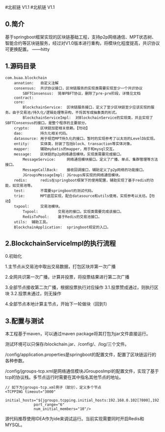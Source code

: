 #北航链 V1.1
#北航链 V1.1
## 0.简介
基于springboot框架实现的区块链基础工程，支持p2p网络通信、MPT状态树、智能合约等区块链服务，经过对V1.0版本进行重构，将模块化程度提高，共识协议可更换配置。  ——hitty
## 1.源码目录
```
com.buaa.blockchain
    annation:   自定义注解
    consensus:  共识协议接口，区块链服务的实现类需要实现至少一个共识协议
        SBFTConsensus:  简单PBFT协议，删除了pre-pre阶段，详情见文档
    contract:
    core:
        BlockchainService:  区块链服务接口，定义了至少区块链至少应该实现的服务。由于交易池/持久化/逻辑处理等异构，不将其写成抽象类的形式。
        BlockchainServiceImpl:  对BlockchainService的实现类，并且实现了SBFTConsensus的接口。是整个程序的主要部分。     
    crypto:     区块链加密相关依赖。【勿动】
    dao:        持久化相关代码。
    datasource: 用于规范MPT持久化的接口。暂时的实现参考了以太坊的LevelDb实现。
    entity:     实体类，封装了包括block、transaction等实体对象。
    mapper:     辅助mybatis的mapper，用于和mysql交互。
    message:    区块链的p2p网络通信模块。实现类需要完成接口。
        MessageService:     网络通信模块接口。定义了广播、单点、集群管理等方法接口。
        MessageCallBack:    接收回调接口，辅助定义了p2p网络的功能接口。
        JGroupsMessageImpl: JGroups库实现的网络通信模块。
    redis:      redis在springboot框架下的使用配置，辅助实现了基于redis的功能，如交易池等。
    test:       不需要springboot的测试代码。
    trie:       MPT底层实现，配合datasource和utils使用，实现参考以太坊。【勿动】
    txpool:     交易池模块。
        Txpool:         交易池的接口。实现类需要完成该接口。
        RedisTxPool:    基于Redis的交易池接口。
    utils:  辅助工具。
    BlockchainApplication:  springboot规定的入口。
```

## 2.BlockchainServiceImpl的执行流程

0.初始化

1.主节点从交易池中取出交易数据，打包区块并第一次广播

2.全网共识第一次广播，计算并投票，将投票结果进行第二次广播

3.全部节点接收第二次广播，根据投票执行对应操作
    3.1.投票赞成通过，则执行区块
    3.2.投票未通过，则无操作
    
4.全部节点本地计算主节点，开始下一轮做块（回到1）

## 3.配置与测试
本工程基于maven，可以通过maven package将其打包为jar文件直接运行。

测试环境可以只保存/blockchain.jar、/config/、/log/三个文件。

/config/application.properties是springboot的配置文件，配置了区块链运行的各种参数。

/config/jgroups-tcp.xml是网络通信模块JGrouposImpl的配置文件，实现了基于tcp的协议栈。多节点运行时需要在其中指名其他节点的地址。
```
// 如下为jgroups-tcp.xml例子（部分），定义多个节点
<TCPPING timeout="3000"
             initial_hosts="${jgroups.tcpping.initial_hosts:192.168.0.102[7800],192.168.0.102[7700],192.168.0.102[7701]}"
             port_range="6"
             num_initial_members="10"/>
```
源代码推荐使用IDEA作为ide来调试运行。当前实现需要同时开启Redis和MYSQL。